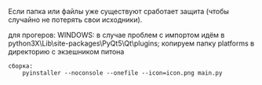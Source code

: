 Если папка или файлы уже существуют сработает защита
(чтобы случайно не потерять свои исходники).

для прогеров:
WINDOWS:
	в случае проблем с импортом идём в python3X\Lib\site-packages\PyQt5\Qt\plugins;
	копируем папку platforms в директорию с экзешником питона

	сборка:
		pyinstaller --noconsole --onefile --icon=icon.png main.py